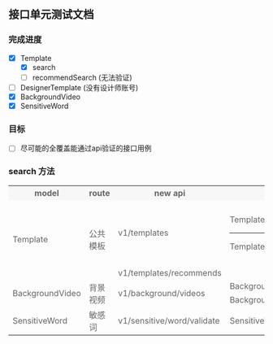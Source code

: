 ## 接口单元测试文档

### 完成进度

- [x] Template
  - [x] search
  - [ ] recommendSearch (无法验证)
- [ ] DesignerTemplate (没有设计师账号)
- [x] BackgroundVideo
- [x] SensitiveWord

### 目标
- [ ] 尽可能的全覆盖能通过api验证的接口用例

### search 方法

<table>
    <tr>
        <th style="background-color: #f7f7f7; color: #646466;">model</th> 
        <th style="background-color: #f7f7f7; color: #646466;">route</th> 
        <th style="background-color: #f7f7f7; color: #646466;">new api</th> 
        <th style="background-color: #f7f7f7; color: #646466;">unit test method</th> 
        <th style="background-color: #f7f7f7; color: #646466;">old api</th> 
   </tr>
    <tr>
        <td rowspan="2" style="color: #646466;">Template</td>
        <td rowspan="2" style="color: #646466;">公共模板</td>
        <td style="color: #646466;">v1/templates</td>
        <td>
          <p style="color: #646466;">TemplateTest@testSearch</p>
          <hr>
          <p style="color: #646466;">TemplateTest@testSearchCarryKeyword</p>
        </td>
        <td style="color: #646466;">
          <p style="color: #646466;"><span style="color: #3d7eff;">[@testSearch]</span> /apiv2/get-ppt-template-list?sort_type=bytime</p>
          <hr>
          <p style="color: #646466;"><span style="color: #e74c3c;">[@testSearchCarryKeyword] </span> /api/get-template-list?w=%E4%BD%A0%E5%A5%BD&p=1&kid_1=0&kid_2=0&ratioId=0&tag1=0&tag2=0&tag3=0&sort_type=&is_zb=0&class_id=10_30_0&width=1242&height=2208</p>
        </td>
    </tr>
    <tr>
      <td style="color: #646466;">v1/templates/recommends</td>
      <td style="color: #646466;"></td>
      <td style="color: #646466;"></td>
    </tr>
    <tr>
      <td rowspan="2" style="color: #646466;">BackgroundVideo</td>
      <td rowspan="2" style="color: #646466;">背景视频</td>
      <td rowspan="2" style="color: #646466;">v1/background/videos</td>
      <td style="color: #646466;">BackgroundVideoTest@testSearch</td>
      <td style="color: #646466;"><span style="color: #3d7eff;">[@testSearch]</span> /h5-api/bg-video-search</td>
    </tr>
    <tr>
      <td style="color: #646466;">BackgroundVideo@testVideoSearch</td>
      <td style="color: #646466;"><span style="color: #e74c3c;">[@testVideoSearch]</span> /video/bg-video-search</td>
    </tr>
    <tr>
      <td style="color: #646466;">SensitiveWord</td>
      <td style="color: #646466;">敏感词</td>
      <td style="color: #646466;">v1/sensitive/word/validate</td>
      <td style="color: #646466;">SensitiveWordTest@testVideoSearch</td>
      <td style="color: #646466;"><span style="color: #3d7eff">[@testVideoSearch]</span> /video/bg-video-search</td>
    </tr>
</table>
